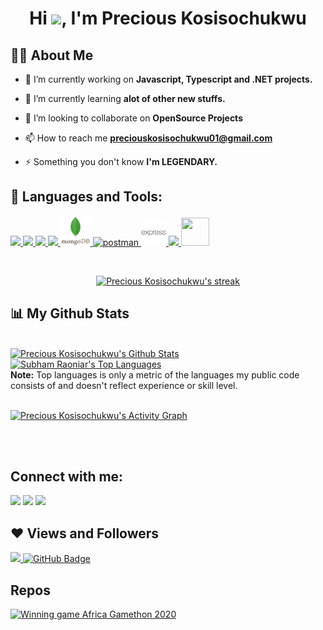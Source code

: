 

<h1 align="center">Hi <img src="https://raw.githubusercontent.com/MartinHeinz/MartinHeinz/master/wave.gif" width="30px">, I'm Precious Kosisochukwu</h1>


## 🙋‍♂️ About Me

- 🔭 I’m currently working on **Javascript, Typescript and .NET projects.**

- 🌱 I’m currently learning **alot of other new stuffs.**

- 👯 I’m looking to collaborate on **OpenSource Projects**


- 📫 How to reach me **preciouskosisochukwu01@gmail.com**

- ⚡ Something you don't know **I'm LEGENDARY.**

## 🚀 Languages and Tools:

<p align="left"> 
    <a href="https://developer.mozilla.org/en-US/docs/Web/JavaScript" target="_blank"> <img src="https://img.icons8.com/color/48/000000/javascript.png"/> </a> 
    <a href="https://www.w3.org/html/" target="_blank"> <img src="https://img.icons8.com/color/48/000000/html-5.png"/> </a> 
    <a href="https://www.w3schools.com/css/" target="_blank"> <img src="https://img.icons8.com/color/48/000000/css3.png"/> </a> 
    <a href="https://getbootstrap.com" target="_blank"> <img src="https://img.icons8.com/color/48/000000/bootstrap.png"/> </a> 
    <a href="https://www.mongodb.com/" target="_blank"> <img src="https://raw.githubusercontent.com/devicons/devicon/master/icons/mongodb/mongodb-original-wordmark.svg" alt="mongodb" width="48" height="48"/> </a> 
    <a href="https://postman.com" target="_blank"> <img src="https://img.icons8.com/external-tal-revivo-color-tal-revivo/96/000000/external-postman-is-the-only-complete-api-development-environment-logo-color-tal-revivo.png" alt="postman" width="45" height="45"/> </a>  
    <a href="https://expressjs.com" target="_blank"> <img src="https://raw.githubusercontent.com/devicons/devicon/master/icons/express/express-original-wordmark.svg" alt="express" width="40" height="40"/> </a> 
    <a href="https://git-scm.com/" target="_blank"> <img src="https://img.icons8.com/color/48/000000/git.png"/> </a> 
    <a href="(https://docs.microsoft.com/)" target="_blank"> <img src="https://img.icons8.com/ios-filled/100/000000/c-sharp-logo.png" width="45" height="45"/> </a> 
    
</p>
<br/>

<p align="center">
    <a href="https://github.com/PreciousKosisochukwuJenz/github-readme-streak-stats">
        <img title="🔥 Get streak stats for your profile at git.io/streak-stats" alt="Precious Kosisochukwu's streak" src="https://github-readme-streak-stats.herokuapp.com/?user=PreciousKosisochukwuJenz&theme=blue-green&hide_border=true&stroke=0000&background=060A0CD0"/>
    </a>
</p>

## 📊 My Github Stats

  <br/>
    <a href="https://github.com/Nnvedward/github-readme-stats"><img alt="Precious Kosisochukwu's Github Stats" src="https://github-readme-stats.vercel.app/api?username=PreciousKosisochukwuJenz&show_icons=true&count_private=true&theme=blue-green&hide_border=true&bg_color=0D1117" /></a>
  <a href="https://github.com/PreciousKosisochukwuJenz/github-readme-stats"><img alt="Subham Raoniar's Top Languages" src="https://github-readme-stats.vercel.app/api/top-langs/?username=PreciousKosisochukwuJenz&langs_count=8&count_private=true&layout=compact&theme=blue-green&hide_border=true&bg_color=0D1117" /></a>
  <br/>
  <b>Note:</b> Top languages is only a metric of the languages my public code consists of and doesn't reflect experience or skill level.


<br/>
<br/>

<a href="https://github.com/PreciousKosisochukwuJenz/github-readme-activity-graph"><img alt="Precious Kosisochukwu's Activity Graph" src="https://activity-graph.herokuapp.com/graph?username=PreciousKosisochukwuJenz&theme=chartreuse-dark&hide_border=true" /></a>

<br/>
<br/>

## Connect with me:
<p align="left">

<a href="https://www.linkedin.com/in/precious-kosisochukwu-1aa4a8167/"><img src="https://img.icons8.com/color/48/000000/linkedin.png"/></a>
<a href = "https://twitter.com/jenz_tweetzz"><img src="https://img.icons8.com/fluent/48/000000/twitter.png"/></a>
<a href = "https://www.instagram.com/preciouskosisochukwujenz/"><img src="https://img.icons8.com/fluent/48/000000/instagram-new.png"/></a>


</p>

## ❤ Views and Followers
<a href="https://github.com/Meghna-DAS/github-profile-views-counter">
    <img src="https://komarev.com/ghpvc/?username=PreciousKosisochukwuJenz">
</a>
<a href="https://github.com/PreciousKosisochukwuJenz?tab=followers"><img src="https://img.shields.io/github/followers/PreciousKosisochukwuJenz?label=Followers&style=social" alt="GitHub Badge"></a>


## Repos

[![Winning game Africa Gamethon 2020](https://github-readme-stats.vercel.app/api/pin/?username=PreciousKosisochukwuJenz&repo=canon-crush&theme=blue-green&show_owner=true)](https://github.com/PreciousKosisochukwuJenz/fcanon-crush)


